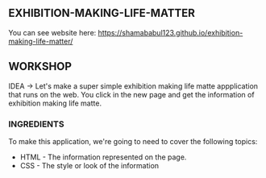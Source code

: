 EXHIBITION-MAKING-LIFE-MATTER
-----------------------------

You can see website here: https://shamababul123.github.io/exhibition-making-life-matter/

## WORKSHOP

IDEA -> Let's make a super simple exhibition making life matte appplication that runs on the web. You click in the new page and get the information of exhibition making life matte.

### INGREDIENTS
To make this application, we're going to need to cover the following topics:
  * HTML - The information represented on the page.
  * CSS - The style or look of the information
